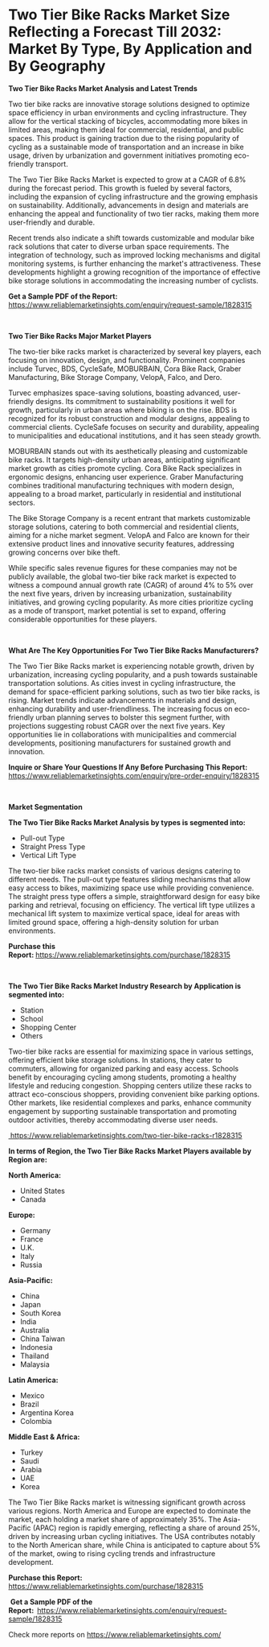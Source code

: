 <p><h1>Two Tier Bike Racks Market Size Reflecting a Forecast Till 2032: Market By Type, By Application and By Geography</h1></p><p><strong>Two Tier Bike Racks Market Analysis and Latest Trends</strong></p>
<p><p>Two tier bike racks are innovative storage solutions designed to optimize space efficiency in urban environments and cycling infrastructure. They allow for the vertical stacking of bicycles, accommodating more bikes in limited areas, making them ideal for commercial, residential, and public spaces. This product is gaining traction due to the rising popularity of cycling as a sustainable mode of transportation and an increase in bike usage, driven by urbanization and government initiatives promoting eco-friendly transport.</p><p>The Two Tier Bike Racks Market is expected to grow at a CAGR of 6.8% during the forecast period. This growth is fueled by several factors, including the expansion of cycling infrastructure and the growing emphasis on sustainability. Additionally, advancements in design and materials are enhancing the appeal and functionality of two tier racks, making them more user-friendly and durable. </p><p>Recent trends also indicate a shift towards customizable and modular bike rack solutions that cater to diverse urban space requirements. The integration of technology, such as improved locking mechanisms and digital monitoring systems, is further enhancing the market's attractiveness. These developments highlight a growing recognition of the importance of effective bike storage solutions in accommodating the increasing number of cyclists.</p></p>
<p><strong>Get a Sample PDF of the Report:&nbsp;</strong> <a href="https://www.reliablemarketinsights.com/enquiry/request-sample/1828315?utm_campaign=2345&utm_medium=2&utm_source=Github&utm_content=ia&utm_term=19022025&utm_id=two-tier-bike-racks">https://www.reliablemarketinsights.com/enquiry/request-sample/1828315</a></p>
<p>&nbsp;</p>
<p><strong>Two Tier Bike Racks Major Market Players</strong></p>
<p><p>The two-tier bike racks market is characterized by several key players, each focusing on innovation, design, and functionality. Prominent companies include Turvec, BDS, CycleSafe, MOBURBAIN, Cora Bike Rack, Graber Manufacturing, Bike Storage Company, VelopA, Falco, and Dero.</p><p>Turvec emphasizes space-saving solutions, boasting advanced, user-friendly designs. Its commitment to sustainability positions it well for growth, particularly in urban areas where biking is on the rise. BDS is recognized for its robust construction and modular designs, appealing to commercial clients. CycleSafe focuses on security and durability, appealing to municipalities and educational institutions, and it has seen steady growth.</p><p>MOBURBAIN stands out with its aesthetically pleasing and customizable bike racks. It targets high-density urban areas, anticipating significant market growth as cities promote cycling. Cora Bike Rack specializes in ergonomic designs, enhancing user experience. Graber Manufacturing combines traditional manufacturing techniques with modern design, appealing to a broad market, particularly in residential and institutional sectors. </p><p>The Bike Storage Company is a recent entrant that markets customizable storage solutions, catering to both commercial and residential clients, aiming for a niche market segment. VelopA and Falco are known for their extensive product lines and innovative security features, addressing growing concerns over bike theft.</p><p>While specific sales revenue figures for these companies may not be publicly available, the global two-tier bike rack market is expected to witness a compound annual growth rate (CAGR) of around 4% to 5% over the next five years, driven by increasing urbanization, sustainability initiatives, and growing cycling popularity. As more cities prioritize cycling as a mode of transport, market potential is set to expand, offering considerable opportunities for these players.</p></p>
<p>&nbsp;</p>
<p><strong>What Are The Key Opportunities For Two Tier Bike Racks Manufacturers?</strong></p>
<p><p>The Two Tier Bike Racks market is experiencing notable growth, driven by urbanization, increasing cycling popularity, and a push towards sustainable transportation solutions. As cities invest in cycling infrastructure, the demand for space-efficient parking solutions, such as two tier bike racks, is rising. Market trends indicate advancements in materials and design, enhancing durability and user-friendliness. The increasing focus on eco-friendly urban planning serves to bolster this segment further, with projections suggesting robust CAGR over the next five years. Key opportunities lie in collaborations with municipalities and commercial developments, positioning manufacturers for sustained growth and innovation.</p></p>
<p><strong>Inquire or Share Your Questions If Any Before Purchasing This Report:</strong> <a href="https://www.reliablemarketinsights.com/enquiry/pre-order-enquiry/1828315?utm_campaign=2345&utm_medium=2&utm_source=Github&utm_content=ia&utm_term=19022025&utm_id=two-tier-bike-racks">https://www.reliablemarketinsights.com/enquiry/pre-order-enquiry/1828315</a></p>
<p>&nbsp;</p>
<p><strong>Market Segmentation</strong></p>
<p><strong>The Two Tier Bike Racks Market Analysis by types is segmented into:</strong></p>
<p><ul><li>Pull-out Type</li><li>Straight Press Type</li><li>Vertical Lift Type</li></ul></p>
<p><p>The two-tier bike racks market consists of various designs catering to different needs. The pull-out type features sliding mechanisms that allow easy access to bikes, maximizing space use while providing convenience. The straight press type offers a simple, straightforward design for easy bike parking and retrieval, focusing on efficiency. The vertical lift type utilizes a mechanical lift system to maximize vertical space, ideal for areas with limited ground space, offering a high-density solution for urban environments.</p></p>
<p><strong>Purchase this Report:&nbsp;</strong><a href="https://www.reliablemarketinsights.com/purchase/1828315?utm_campaign=2345&utm_medium=2&utm_source=Github&utm_content=ia&utm_term=19022025&utm_id=two-tier-bike-racks">https://www.reliablemarketinsights.com/purchase/1828315</a></p>
<p>&nbsp;</p>
<p><strong>The Two Tier Bike Racks Market Industry Research by Application is segmented into:</strong></p>
<p><ul><li>Station</li><li>School</li><li>Shopping Center</li><li>Others</li></ul></p>
<p><p>Two-tier bike racks are essential for maximizing space in various settings, offering efficient bike storage solutions. In stations, they cater to commuters, allowing for organized parking and easy access. Schools benefit by encouraging cycling among students, promoting a healthy lifestyle and reducing congestion. Shopping centers utilize these racks to attract eco-conscious shoppers, providing convenient bike parking options. Other markets, like residential complexes and parks, enhance community engagement by supporting sustainable transportation and promoting outdoor activities, thereby accommodating diverse user needs.</p></p>
<p><a href="https://www.reliablemarketinsights.com/two-tier-bike-racks-r1828315?utm_campaign=2345&utm_medium=2&utm_source=Github&utm_content=ia&utm_term=19022025&utm_id=two-tier-bike-racks">&nbsp;https://www.reliablemarketinsights.com/two-tier-bike-racks-r1828315</a></p>
<p><strong>In terms of Region, the Two Tier Bike Racks Market Players available by Region are:</strong></p>
<p>
    <p> <strong> North America: </strong>
        <ul>
            <li>United States</li>
            <li>Canada</li>
        </ul>
        </p> 
    <p> <strong> Europe: </strong>
        <ul>
            <li>Germany</li>
            <li>France</li>
            <li>U.K.</li>
            <li>Italy</li>
            <li>Russia</li>
        </ul>
        </p> 
    <p> <strong> Asia-Pacific: </strong>
        <ul>
            <li>China</li>
            <li>Japan</li>
            <li>South Korea</li>
            <li>India</li>
            <li>Australia</li>
            <li>China Taiwan</li>
            <li>Indonesia</li>
            <li>Thailand</li>
            <li>Malaysia</li>
        </ul>
        </p> 
    <p> <strong> Latin America: </strong>
        <ul>
            <li>Mexico</li>
            <li>Brazil</li>
            <li>Argentina Korea</li>
            <li>Colombia</li>
        </ul>
        </p> 
    <p> <strong> Middle East & Africa: </strong>
        <ul>
            <li>Turkey</li>
            <li>Saudi</li>
            <li>Arabia</li>
            <li>UAE</li>
            <li>Korea</li>
        </ul>
    </p>
    </p>
<p><p>The Two Tier Bike Racks market is witnessing significant growth across various regions. North America and Europe are expected to dominate the market, each holding a market share of approximately 35%. The Asia-Pacific (APAC) region is rapidly emerging, reflecting a share of around 25%, driven by increasing urban cycling initiatives. The USA contributes notably to the North American share, while China is anticipated to capture about 5% of the market, owing to rising cycling trends and infrastructure development.</p></p>
<p><strong>Purchase this Report: </strong><a href="https://www.reliablemarketinsights.com/purchase/1828315?utm_campaign=2345&utm_medium=2&utm_source=Github&utm_content=ia&utm_term=19022025&utm_id=two-tier-bike-racks">https://www.reliablemarketinsights.com/purchase/1828315</a></p>
<p>&nbsp;<strong>Get a Sample PDF of the Report:&nbsp;&nbsp;</strong><a href="https://www.reliablemarketinsights.com/enquiry/request-sample/1828315?utm_campaign=2345&utm_medium=2&utm_source=Github&utm_content=ia&utm_term=19022025&utm_id=two-tier-bike-racks">https://www.reliablemarketinsights.com/enquiry/request-sample/1828315</a></p>
<p><strong></strong></p>
<p>Check more reports on <a href="https://www.reliablemarketinsights.com/?utm_campaign=2345&utm_medium=2&utm_source=Github&utm_content=ia&utm_term=19022025&utm_id=two-tier-bike-racks">https://www.reliablemarketinsights.com/</a></p>